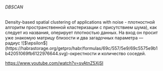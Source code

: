 <h6>DBSCAN</h6>
Density-based spatial clustering of applications with noise - плотностной алгоритм пространственной кластеризации с присутствием шума), как следует из названия, оперирует плотностью данных. На вход он просит уже знакомую матрицу близости и два загадочных параметра — радиус ![$\epsilon$](https://habrastorage.org/getpro/habr/formulas/69c/557/5e9/69c5575e9b1b42051069fb6122976644.svg)-окрестности и количество соседей.

https://www.youtube.com/watch?v=svAtnZ5XjSI